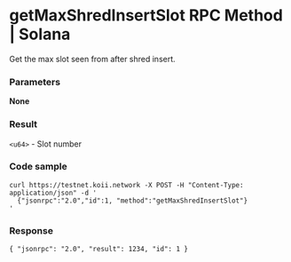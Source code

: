 # getMaxShredInsertSlot RPC Method | Solana
Get the max slot seen from after shred insert.

### Parameters #

**None**

### Result #

`<u64>` - Slot number

### Code sample #

```
curl https://testnet.koii.network -X POST -H "Content-Type: application/json" -d '
  {"jsonrpc":"2.0","id":1, "method":"getMaxShredInsertSlot"}
'
```


### Response #

```
{ "jsonrpc": "2.0", "result": 1234, "id": 1 }
```
